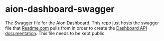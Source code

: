 # aion-dashboard-swagger

The Swagger file for the Aion Dashboard. This repo just hosts the swagger file that [Readme.com](readme.com) pulls from in order to create the [Dashboard API documentation](https://docs.aion.network/reference). This file needs to be kept public.
